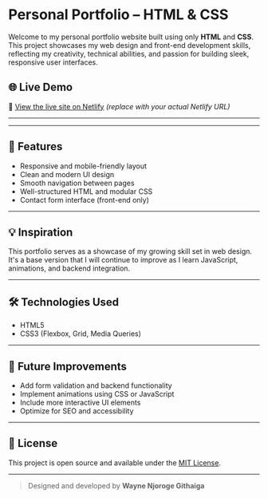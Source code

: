 # Personal Portfolio – HTML & CSS

Welcome to my personal portfolio website built using only **HTML** and **CSS**. This project showcases my web design and front-end development skills, reflecting my creativity, technical abilities, and passion for building sleek, responsive user interfaces.

## 🌐 Live Demo

🚀 [View the live site on Netlify](https://your-netlify-link.netlify.app) *(replace with your actual Netlify URL)*

---

---

## 🎨 Features

- Responsive and mobile-friendly layout
- Clean and modern UI design
- Smooth navigation between pages
- Well-structured HTML and modular CSS
- Contact form interface (front-end only)

---

## 💡 Inspiration

This portfolio serves as a showcase of my growing skill set in web design. It's a base version that I will continue to improve as I learn JavaScript, animations, and backend integration.

---

## 🛠️ Technologies Used

- HTML5
- CSS3 (Flexbox, Grid, Media Queries)

---

## 📌 Future Improvements

- Add form validation and backend functionality
- Implement animations using CSS or JavaScript
- Include more interactive UI elements
- Optimize for SEO and accessibility

---



## 📄 License

This project is open source and available under the [MIT License](LICENSE).

---

> Designed and developed by **Wayne Njoroge Githaiga**


